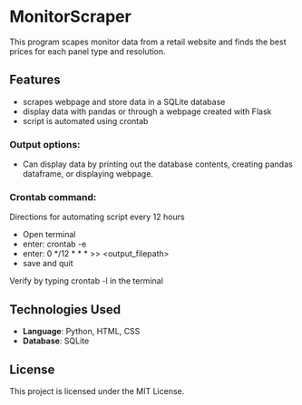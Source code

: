 # MonitorScraper

This program scapes monitor data from a retail website and finds the best prices for each panel type and resolution.

## Features
- scrapes webpage and store data in a SQLite database
- display data with pandas or through a webpage created with Flask
- script is automated using crontab


### Output options:
- Can display data by printing out the database contents, creating pandas dataframe, or displaying webpage.

### Crontab command:
Directions for automating script every 12 hours
- Open terminal 
- enter: crontab -e
- enter: 0 */12 * * * <pythonpath> <scriptpath> >> <output_filepath>
- save and quit

Verify by typing crontab -l in the terminal

## Technologies Used
- **Language**: Python, HTML, CSS
- **Database**: SQLite

## License
This project is licensed under the MIT License.
